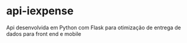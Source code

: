 # api-iexpense
Api desenvolvida em Python com Flask para otimização de entrega de dados para front end e mobile
